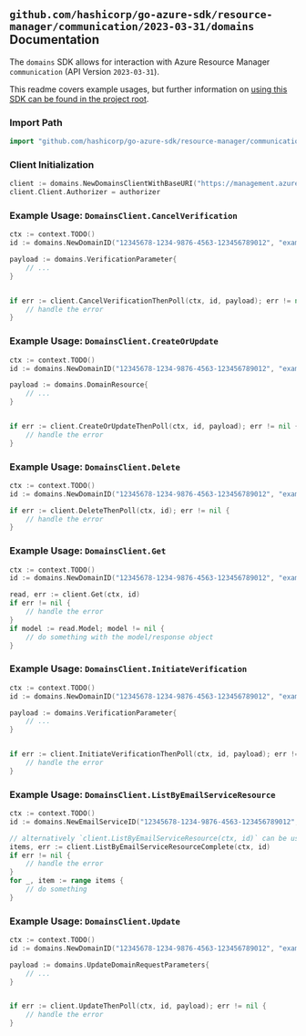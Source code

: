 
## `github.com/hashicorp/go-azure-sdk/resource-manager/communication/2023-03-31/domains` Documentation

The `domains` SDK allows for interaction with Azure Resource Manager `communication` (API Version `2023-03-31`).

This readme covers example usages, but further information on [using this SDK can be found in the project root](https://github.com/hashicorp/go-azure-sdk/tree/main/docs).

### Import Path

```go
import "github.com/hashicorp/go-azure-sdk/resource-manager/communication/2023-03-31/domains"
```


### Client Initialization

```go
client := domains.NewDomainsClientWithBaseURI("https://management.azure.com")
client.Client.Authorizer = authorizer
```


### Example Usage: `DomainsClient.CancelVerification`

```go
ctx := context.TODO()
id := domains.NewDomainID("12345678-1234-9876-4563-123456789012", "example-resource-group", "emailServiceName", "domainName")

payload := domains.VerificationParameter{
	// ...
}


if err := client.CancelVerificationThenPoll(ctx, id, payload); err != nil {
	// handle the error
}
```


### Example Usage: `DomainsClient.CreateOrUpdate`

```go
ctx := context.TODO()
id := domains.NewDomainID("12345678-1234-9876-4563-123456789012", "example-resource-group", "emailServiceName", "domainName")

payload := domains.DomainResource{
	// ...
}


if err := client.CreateOrUpdateThenPoll(ctx, id, payload); err != nil {
	// handle the error
}
```


### Example Usage: `DomainsClient.Delete`

```go
ctx := context.TODO()
id := domains.NewDomainID("12345678-1234-9876-4563-123456789012", "example-resource-group", "emailServiceName", "domainName")

if err := client.DeleteThenPoll(ctx, id); err != nil {
	// handle the error
}
```


### Example Usage: `DomainsClient.Get`

```go
ctx := context.TODO()
id := domains.NewDomainID("12345678-1234-9876-4563-123456789012", "example-resource-group", "emailServiceName", "domainName")

read, err := client.Get(ctx, id)
if err != nil {
	// handle the error
}
if model := read.Model; model != nil {
	// do something with the model/response object
}
```


### Example Usage: `DomainsClient.InitiateVerification`

```go
ctx := context.TODO()
id := domains.NewDomainID("12345678-1234-9876-4563-123456789012", "example-resource-group", "emailServiceName", "domainName")

payload := domains.VerificationParameter{
	// ...
}


if err := client.InitiateVerificationThenPoll(ctx, id, payload); err != nil {
	// handle the error
}
```


### Example Usage: `DomainsClient.ListByEmailServiceResource`

```go
ctx := context.TODO()
id := domains.NewEmailServiceID("12345678-1234-9876-4563-123456789012", "example-resource-group", "emailServiceName")

// alternatively `client.ListByEmailServiceResource(ctx, id)` can be used to do batched pagination
items, err := client.ListByEmailServiceResourceComplete(ctx, id)
if err != nil {
	// handle the error
}
for _, item := range items {
	// do something
}
```


### Example Usage: `DomainsClient.Update`

```go
ctx := context.TODO()
id := domains.NewDomainID("12345678-1234-9876-4563-123456789012", "example-resource-group", "emailServiceName", "domainName")

payload := domains.UpdateDomainRequestParameters{
	// ...
}


if err := client.UpdateThenPoll(ctx, id, payload); err != nil {
	// handle the error
}
```
